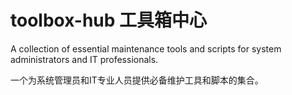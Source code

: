 # toolbox-hub 工具箱中心

A collection of essential maintenance tools and scripts for system administrators and IT professionals.

一个为系统管理员和IT专业人员提供必备维护工具和脚本的集合。

